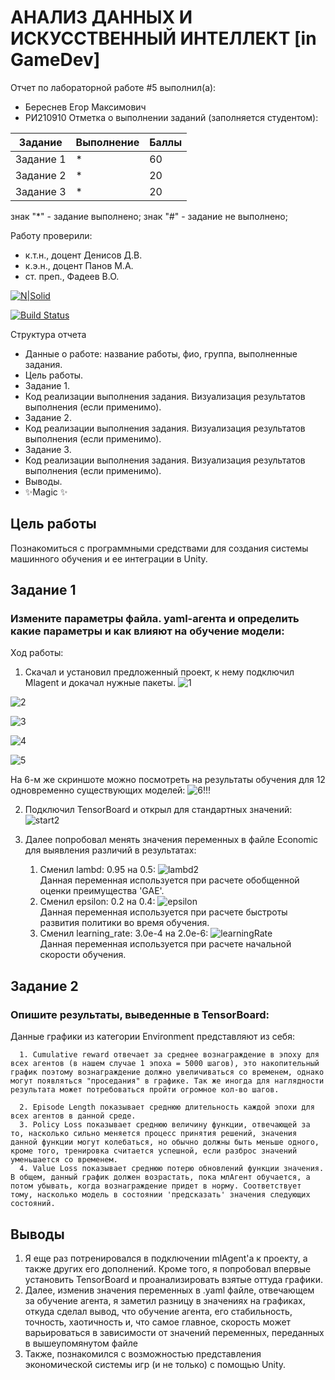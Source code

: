 # АНАЛИЗ ДАННЫХ И ИСКУССТВЕННЫЙ ИНТЕЛЛЕКТ [in GameDev]
Отчет по лабораторной работе #5 выполнил(а):
- Береснев Егор Максимович
- РИ210910
Отметка о выполнении заданий (заполняется студентом):

| Задание | Выполнение | Баллы |
| ------ | ------ | ------ |
| Задание 1 | * | 60 |
| Задание 2 | * | 20 |
| Задание 3 | * | 20 |

знак "*" - задание выполнено; знак "#" - задание не выполнено;

Работу проверили:
- к.т.н., доцент Денисов Д.В.
- к.э.н., доцент Панов М.А.
- ст. преп., Фадеев В.О.

[![N|Solid](https://cldup.com/dTxpPi9lDf.thumb.png)](https://nodesource.com/products/nsolid)

[![Build Status](https://travis-ci.org/joemccann/dillinger.svg?branch=master)](https://travis-ci.org/joemccann/dillinger)

Структура отчета

- Данные о работе: название работы, фио, группа, выполненные задания.
- Цель работы.
- Задание 1.
- Код реализации выполнения задания. Визуализация результатов выполнения (если применимо).
- Задание 2.
- Код реализации выполнения задания. Визуализация результатов выполнения (если применимо).
- Задание 3.
- Код реализации выполнения задания. Визуализация результатов выполнения (если применимо).
- Выводы.
- ✨Magic ✨

## Цель работы
Познакомиться с программными средствами для создания системы машинного обучения и ее интеграции в Unity.

## Задание 1
### Измените параметры файла. yaml-агента и определить какие параметры и как влияют на обучение модели:
Ход работы:
1) Скачал и установил предложенный проект, к нему подключил Mlagent и докачал нужные пакеты. 
![1](https://user-images.githubusercontent.com/113898917/204819183-b67ec5df-9396-4611-b3f6-28919184e651.png)


![2](https://user-images.githubusercontent.com/113898917/204819208-3eb8ecfe-b27a-4f59-90ca-253c568ba2df.png)


![3](https://user-images.githubusercontent.com/113898917/204819223-24e365cc-3ede-40f9-be11-8a2758d5fc95.png)


![4](https://user-images.githubusercontent.com/113898917/204819236-146d2c48-0041-40b3-bb10-b71fa7a1d683.png)


![5](https://user-images.githubusercontent.com/113898917/204819245-bb5d5ce1-5374-463f-aa47-6e34f4d1e8bf.png)

На 6-м же скриншоте можно посмотреть на результаты обучения для 12 одновременно существующих моделей:
![6!!!](https://user-images.githubusercontent.com/113898917/204819257-2c1f144b-dc59-44ed-b05f-3d773074d8ab.png)

2) Подключил TensorBoard и открыл для стандартных значений:
![start2](https://user-images.githubusercontent.com/113898917/204826862-2e91d56b-34b8-41f6-91ec-4fe7c168eea8.png)

3) Далее попробовал менять значения переменных в файле Economic для выявления различий в результатах:
   1. Сменил lambd: 0.95 на 0.5:
   ![lambd2](https://user-images.githubusercontent.com/113898917/204827273-43d86900-a9b6-4024-b897-4d39285e6d1c.png)                                  
   Данная переменная используется при расчете обобщенной оценки преимущества 'GAE'.
   2. Сменил epsilon: 0.2 на 0.4:
   ![epsilon](https://user-images.githubusercontent.com/113898917/204833358-49c8e16d-9065-4d21-b95f-cb88cbf7c66b.png)                                  
   Данная переменная используется при расчете быстроты развития политики во время обучения.
   3. Сменил learning_rate: 3.0e-4 на 2.0e-6:
   ![learningRate](https://user-images.githubusercontent.com/113898917/204835474-b3022a47-1c33-4900-a3af-7c9df8579099.png)                                 
   Данная переменная используется при расчете начальной скорости обучения.


## Задание 2
### Опишите результаты, выведенные в TensorBoard:
   Данные графики из категории Environment представляют из себя:

      1. Cumulative reward отвечает за среднее вознаграждение в эпоху для всех агентов (в нашем случае 1 эпоха = 5000 шагов), это накопительный график поэтому вознаграждение должно увеличиваться со временем, однако могут появляться "проседания" в графике. Так же иногда для наглядности результата может потребоваться пройти огромное кол-во шагов.                                                                                                                                                                                               
   
      2. Episode Length показывает cреднюю длительность каждой эпохи для всех агентов в данной среде.                                                                                     
      3. Policy Loss показывает среднюю величину функции, отвечающей за то, насколько сильно меняется процесс принятия решений, значения данной функции могут колебаться, но обычно должны быть меньше одного, кроме того, тренировка считается успешной, если разброс значений уменьшается со временем.                                                                     
      4. Value Loss показывает cреднюю потерю обновлений функции значения. В общем, данный график должен возрастать, пока млАгент обучается, а потом убывать, когда вознаграждение придет в норму. Соответствует тому, насколько модель в состоянии 'предсказать' значения следующих состояний.
## Выводы
   1. Я еще раз потренировался в подключении mlAgent'a к проекту, а также других его дополнений. Кроме того, я попробовал впервые установить TensorBoard и проанализировать взятые оттуда графики.
   2. Далее, изменив значения переменных в .yaml файле, отвечающем за обучение агента, я заметил разницу в значениях на графиках, откуда сделал вывод, что обучение агента, его стабильность, точность, хаотичность и, что самое главное, скорость может варьироваться в зависимости от значений переменных, переданных в вышеупомянутом файле
   3. Также, познакомился с возможностью представления экономической системы игр (и не только) с помощью Unity.
